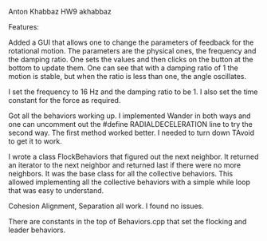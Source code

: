 Anton Khabbaz  HW9
akhabbaz


Features:

Added a GUI that allows one to change the parameters of feedback for the rotational motion.  The parameters are the physical ones, the frequency and the damping ratio.  One sets the values and then clicks on the button at the bottom to update them.  One can see that with a damping ratio of 1 the motion is stable, but when the ratio is less than one, the angle oscillates.

I set the frequency to 16 Hz and the damping ratio to be 1.  I also set the time constant for the force as required.


Got all the behaviors working up.  I implemented Wander in both ways and one can uncomment out the #define RADIALDECELERATION line
to try the second way.  The first method worked better. I needed to turn down TAvoid to get it to work.

I wrote a class FlockBehaviors that figured out the next neighbor. It returned an iterator to the next neighbor and returned last if there
were no more neighbors.  It was the base class for all the collective behaviors.  This allowed implementing all the collective behaviors with a 
simple while loop that was easy to understand.

Cohesion Alignment, Separation all work.  I found no issues.

There are constants in the top of Behaviors.cpp that set the flocking and leader behaviors.


